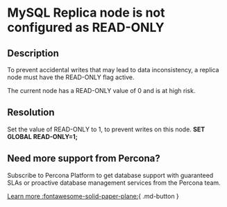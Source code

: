 # MySQL Replica node is not configured as READ-ONLY

## Description

To prevent accidental writes that may lead to data inconsistency, a replica node must have the READ-ONLY flag active.

The current node has a READ-ONLY value of 0 and is at high risk.

## Resolution

Set the value of READ-ONLY to 1, to prevent writes on this node.
**SET GLOBAL READ-ONLY=1;**

## Need more support from Percona?

Subscribe to Percona Platform to get database support with guaranteed SLAs or proactive database management services from the Percona team.

[Learn more :fontawesome-solid-paper-plane:](https://per.co.na/subscribe){ .md-button }
